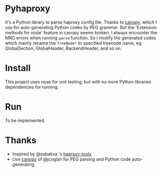 # Pyhaproxy
It's a Python library to parse haproxy config file. Thanks to [canopy](https://github.com/jcoglan/canopy), which I use for auto-generating Python codes by PEG grammar. But the 'Extension methods for node' feature in canopy seems broken, I always encounter the MRO errors when running `parse` function. So I modify the generated codes which mainly rename the `TreeNode*` to specified treenode name, eg: GlobalSection, GlobalHeader, BackendHeader, and so on.

# Install
This project uses nose for unit testing, but with no more Python libraries dependencies for running.

# Run
To be implemented.

# Thanks
* Inspired by @subakva 's [haproxy-tools](https://github.com/subakva/haproxy-tools)
* Use [canopy](https://github.com/jcoglan/canopy) of @jcoglan for PEG parsing and Python code auto-generating
